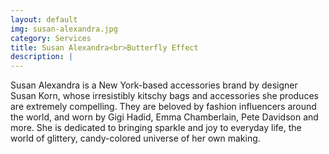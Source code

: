 ```yaml
---
layout: default
img: susan-alexandra.jpg
category: Services
title: Susan Alexandra<br>Butterfly Effect
description: |
---
```

  Susan Alexandra is a New York-based accessories brand by designer Susan Korn, whose irresistibly kitschy bags and accessories she produces are extremely compelling. They are beloved by fashion influencers around the world, and worn by Gigi Hadid, Emma Chamberlain, Pete Davidson and more. She is dedicated to bringing sparkle and joy to everyday life, the world of glittery, candy-colored universe of her own making.
